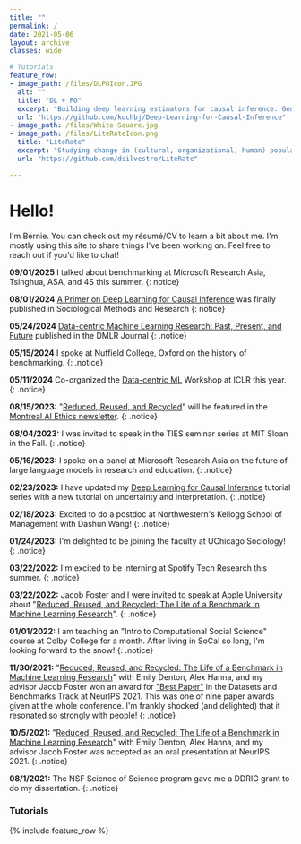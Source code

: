 ```yaml
---
title: ""
permalink: /
date: 2021-05-06
layout: archive
classes: wide

# Tutorials
feature_row:
- image_path: /files/DLPOIcon.JPG
  alt: ""
  title: "DL + PO"
  excerpt: "Building deep learning estimators for causal inference. Gentle intro to Tensorflow 2."
  url: "https://github.com/kochbj/Deep-Learning-for-Causal-Inference"
- image_path: /files/White-Square.jpg
- image_path: /files/LiteRateIcon.png
  title: "LiteRate"
  excerpt: "Studying change in (cultural, organizational, human) populations through birth/death rates."
  url: "https://github.com/dsilvestro/LiteRate"

---
```

# Hello!
I'm Bernie. You can check out my résumé/CV to learn a bit about me. I'm mostly using this site to share things I've been working on. Feel free to reach out if you'd like to chat!


**09/01/2025** I talked about benchmarking at Microsoft Research Asia, Tsinghua, ASA, and 4S this summer.
{: notice}

**08/01/2024** [A Primer on Deep Learning for Causal Inference](../files/papers/DLforCI.pdf) was finally published in Sociological Methods and Research
{: notice}

**05/24/2024** [Data-centric Machine Learning Research: Past, Present, and Future](https://data.mlr.press/assets/pdf/v01-5.pdf) published in the DMLR Journal
{: .notice}

**05/15/2024** I spoke at Nuffield College, Oxford on the history of benchmarking.
{: .notice}

**05/11/2024** Co-organized the [Data-centric ML](https://dmlr.ai) Workshop at ICLR this year.
{: .notice}

**08/15/2023:** "[Reduced, Reused, and Recycled](https://openreview.net/forum?id=zNQBIBKJRkd)" will be featured in the [Montreal AI Ethics newsletter](https://montrealethics.ai/reduced-reused-and-recycled-the-life-of-a-benchmark-in-machine-learning-research/).
{: .notice}

**08/04/2023:** I was invited to speak in the TIES seminar series at MIT Sloan in the Fall.
{: .notice}

**05/16/2023:** I spoke on a panel at Microsoft Research Asia on the future of large language models in research and education.
{: .notice}

**02/23/2023:** I have updated my [Deep Learning for Causal Inference](https://github.com/kochbj/Deep-Learning-for-Causal-Inference) tutorial series with a new tutorial on uncertainty and interpretation.
{: .notice}

**02/18/2023:** Excited to do a postdoc at Northwestern's Kellogg School of Management with Dashun Wang!
{: .notice}

**01/24/2023:** I'm delighted to be joining the faculty at UChicago Sociology! 
{: .notice}

**03/22/2022:** I'm excited to be interning at Spotify Tech Research this summer.
{: .notice}

**03/22/2022:** Jacob Foster and I were invited to speak at Apple University about "[Reduced, Reused, and Recycled: The Life of a Benchmark in Machine Learning Research](https://openreview.net/forum?id=zNQBIBKJRkd)".
{: .notice}

**01/01/2022:** I am teaching an "Intro to Computational Social Science" course at Colby College for a month. After living in SoCal so long, I'm looking forward to the snow!
{: .notice}

**11/30/2021:** "[Reduced, Reused, and Recycled: The Life of a Benchmark in Machine Learning Research](https://openreview.net/forum?id=zNQBIBKJRkd)" with Emily Denton, Alex Hanna, and my advisor Jacob Foster won an award for ["Best Paper"](https://blog.neurips.cc/2021/11/30/announcing-the-neurips-2021-award-recipients/?s=09) in the Datasets and Benchmarks Track at NeurIPS 2021. This was one of nine paper awards given at the whole conference. I'm frankly shocked (and delighted) that it resonated so strongly with people!
{: .notice}

**10/5/2021:** "[Reduced, Reused, and Recycled: The Life of a Benchmark in Machine Learning Research](https://openreview.net/forum?id=zNQBIBKJRkd)" with Emily Denton, Alex Hanna, and my advisor Jacob Foster was accepted as an oral presentation at NeurIPS 2021.
{: .notice}

**08/1/2021:** The NSF Science of Science program gave me a DDRIG grant to do my dissertation.
{: .notice}
  
### Tutorials
{% include feature_row %}
